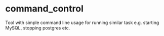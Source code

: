 # command_control
Tool with simple command line usage for running similar task e.g. starting MySQL, stopping postgres etc.
